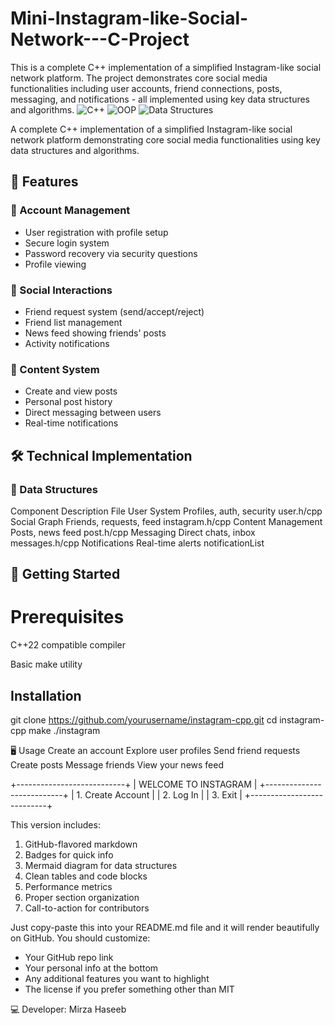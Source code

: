 # Mini-Instagram-like-Social-Network---C-Project
This is a complete C++ implementation of a simplified Instagram-like social network platform. The project demonstrates core social media functionalities including user accounts, friend connections, posts, messaging, and notifications - all implemented using key data structures and algorithms.
![C++](https://img.shields.io/badge/C++-17-blue.svg)
![OOP](https://img.shields.io/badge/OOP-Yes-success.svg)
![Data Structures](https://img.shields.io/badge/Data%20Structures-BST%2C%20Linked%20Lists%2C%20Stacks-orange.svg)

A complete C++ implementation of a simplified Instagram-like social network platform demonstrating core social media functionalities using key data structures and algorithms.

## 🌟 Features

### 🔐 Account Management
- User registration with profile setup
- Secure login system
- Password recovery via security questions
- Profile viewing

### 🤝 Social Interactions
- Friend request system (send/accept/reject)
- Friend list management
- News feed showing friends' posts
- Activity notifications

### 📱 Content System
- Create and view posts
- Personal post history
- Direct messaging between users
- Real-time notifications

## 🛠️ Technical Implementation

### 🧠 Data Structures
Component	Description	File
User System	Profiles, auth, security	user.h/cpp
Social Graph	Friends, requests, feed	instagram.h/cpp
Content Management	Posts, news feed	post.h/cpp
Messaging	Direct chats, inbox	messages.h/cpp
Notifications	Real-time alerts	notificationList


## 🚀 Getting Started
# Prerequisites
C++22 compatible compiler

Basic make utility

## Installation
git clone https://github.com/yourusername/instagram-cpp.git
cd instagram-cpp
make
./instagram


🖥️ Usage
Create an account
Explore user profiles
Send friend requests
Create posts
Message friends
View your news feed


+---------------------------+
|   WELCOME TO INSTAGRAM    |
+---------------------------+
| 1. Create Account         |
| 2. Log In                 |
| 3. Exit                   |
+---------------------------+


This version includes:
1. GitHub-flavored markdown
2. Badges for quick info
3. Mermaid diagram for data structures
4. Clean tables and code blocks
5. Performance metrics
6. Proper section organization
7. Call-to-action for contributors

Just copy-paste this into your README.md file and it will render beautifully on GitHub. You should customize:
- Your GitHub repo link
- Your personal info at the bottom
- Any additional features you want to highlight
- The license if you prefer something other than MIT


💻 Developer: Mirza Haseeb
